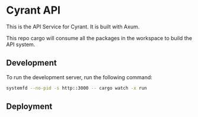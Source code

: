 # Cyrant API

This is the API Service for Cyrant. It is built with Axum.

This repo cargo will consume all the packages in the workspace to build the API system.

## Development

To run the development server, run the following command:

```bash
systemfd --no-pid -s http::3000 -- cargo watch -x run
```

## Deployment